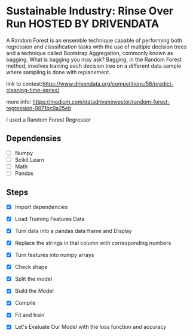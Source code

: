 # Sustainable Industry: Rinse Over Run HOSTED BY DRIVENDATA

A Random Forest is an ensemble technique capable of performing both regression and classification tasks with the use of multiple decision trees and a technique called Bootstrap Aggregation, commonly known as bagging. What is bagging you may ask? Bagging, in the Random Forest method, involves training each decision tree on a different data sample where sampling is done with replacement.


link to contest:https://www.drivendata.org/competitions/56/predict-cleaning-time-series/


more info: https://medium.com/datadriveninvestor/random-forest-regression-9871bc9a25eb

I used a Random Forest Regressor

## Dependensies 
- [ ] Numpy
- [ ] Scikit Learn
- [ ] Math
- [ ] Pandas

## Steps
- [x] Import dependencies
- [x] Load Training Features Data
- [x] Turn data into a pandas data frame and Display
- [x] Replace the strings in thal column with corresponding numbers
- [x] Turn features into numpy arrays  
- [x] Check shape
- [x] Split the model 
- [x] Build the Model
- [x] Compile
- [x] Fit and train
- [x] Let's Evaluate Our Model with the loss function and accuracy


